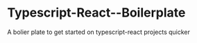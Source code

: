 # Typescript-React--Boilerplate

A bolier plate to get started on typescript-react projects quicker
